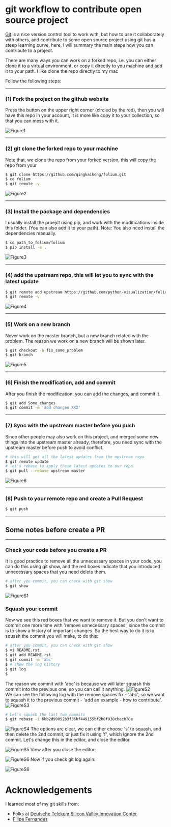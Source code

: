 # git workflow to contribute open source project

[Git](https://git-scm.com/) is a nice version control tool to work with, but how to use it collaborately with others, and contribute to some open source project using git has a steep learning curve, here, I will summary the main steps how you can contribute to a project.     

There are many ways you can work on a forked repo, i.e. you can either clone it to a virtual environment, or copy it directly to you machine and add it to your path. I like clone the repo directly to my mac

Follow the following steps:  

---

### (1) Fork the project on the github website  

Press the button on the upper right corner (circled by the red), then you will have this repo in your account, it is more like copy it to your collection, so that you can mess with it.   

![Figure1](./figures/Figure1_Fork_project.png)  

---
### (2) git clone the forked repo to your machine  
Note that, we clone the repo from your forked version, this will copy the repo from your 

```bash
$ git clone https://github.com/qingkaikong/folium.git
$ cd folium
$ git remote -v
```  
![Figure2](./figures/Figure2_Git_clone_and_check.png)   

---
### (3) Install the package and dependencies  
I usually install the proejct using pip, and work with the modifications inside this folder. (You can also add it to your path). Note: You also need install the dependencies manually. 

```bash
$ cd path_to_folium/folium
$ pip install -e .
```  
![Figure3](./figures/Figure3_install_package_and_dependencies.png)

---
### (4) add the upstream repo, this will let you to sync with the latest update   

```bash
$ git remote add upstream https://github.com/python-visualization/folium.git
$ git remote -v
``` 
![Figure4](./figures/Figure4_add_upstream_repo.png) 

---
### (5) Work on a new branch  
Never work on the master branch, but a new branch related with the problem. The reason we work on a new branch will be shown later.  

```bash
$ git checkout -b fix_some_problem
$ git branch
```
![Figure5](./figures/Figure5_New_branch_to_work_on.png)  

---
### (6) Finish the modification, add and commit  
After you finish the modification, you can add the changes, and commit it.   

```bash
$ git add Some_changes
$ git commit -m 'add changes XXX'
```  

---
### (7) Sync with the upstream master before you push   
Since other people may also work on this project, and merged some new things into the upstream master already, therefore, you need sync with the upstream master before push to avoid conflict. 

```bash
# this will get all the latest updates from the upstream repo
$ git remote update
# let's rebase to apply these latest updates to our repo
$ git pull --rebase upstream master
```
![Figure6](./figures/Figure6_Sync_upstream.png) 

---
### (8) Push to your remote repo and create a Pull Request  

```bash
$ git push

```

---
## Some notes before create a PR

---
### Check your code before you create a PR  
It is good practice to remove all the unnecessary spaces in your code, you can do this using git show, and the red boxes indicate that you introduced unnecessary spaces that you need delete them. 

```bash 
# after you commit, you can check with git show
$ git show
``` 
![FigureS1](./figures/FigureS1_Show_spaces.png)	 
### Squash your commit  
Now we see this red boxes that we want to remove it. But you don't want to commit one more time with 'remove unnecessary spaces', since the commit is to show a history of important changes. So the best way to do it is to squash the commit you will make, to do this:

```bash 
# after you commit, you can check with git show
$ vi README.rst
$ git add README.rst
$ git commit -m 'abc'
$ # show the log history
$ git log
$ 
```  
The reason we commit with 'abc' is because we will later squash this commit into the previous one, so you can call it anything. 
![FigureS2](./figures/FigureS2_Remove_spaces.png)  
We can see the following log with the remove spaces fix - 'abc', so we want to squash it to the previous commit - 'add an example - how to contribute'. 
![FigureS3](./figures/FigureS3_Show_git_log.png)  

```bash 
# Let's squash the last two commits
$ git rebase -i 6bb2d90052b3f36bf449155bf2b0f938cbecb78e

``` 
![FigureS4](./figures/FigureS4_Interactive_rebase_a.png) 
The options are clear, we can either choose 's' to squash, and then delete the 2nd commit, or just fix it using 'f', which ignore the 2nd commit. Let's change this in the editor, and close the editor. 

![FigureS5](./figures/FigureS5_Interactive_rebase_b.png)
View after you close the editor:


![FigureS6](./figures/FigureS6_After_squash.png)
Now if you check git log again:

![FigureS6](./figures/FigureS7_Show_git_log_after_squash.png)

# Acknowledgements  
I learned most of my git skills from:  

* Folks at [Deutsche Telekom Silicon Valley Innovation Center](http://t-labs.us/team.html)  
* [Filipe Fernandes](http://ocefpaf.github.io/homepage/)
